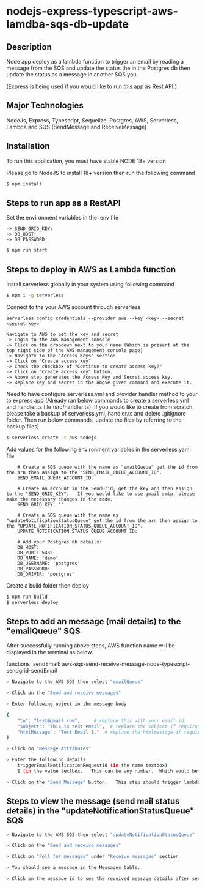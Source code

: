 # nodejs-express-typescript-aws-lamdba-sqs-db-update

## Description

Node app deploy as a lambda function to trigger an email by reading a message from the SQS and update the status the in the Postgres db then update the status as a message in another SQS you.

(Express is being used if you would like to run this app as Rest API.)

## Major Technologies

NodeJs, Express, Typescript, Sequelize, Postgres, AWS, Serverless, Lambda and SQS (SendMessage and ReceiveMessage)

## Installation

To run this application, you must have stable NODE 18+ version

Please go to NodeJS to install 18+ version then run the following command

```bash
$ npm install
```

## Steps to run app as a RestAPI

Set the environment variables in the .env file

    -> SEND_GRID_KEY:
    -> DB_HOST:
    -> DB_PASSWORD:

```bash
$ npm run start
```

## Steps to deploy in AWS as Lambda function

Install serverless globally in your system using following command

```bash
$ npm i -g serverless
```

Connect to the your AWS account through serverless

    serverless config credentials --provider aws --key <key> --secret <secret-key>

    Navigate to AWS to get the key and secret
    -> Login to the AWS management console
    -> Click on the dropdown next to your name (Which is present at the top right side of the AWS management console page)
    -> Navigate to the "Access Keys" section
    -> Click on "Create access key"
    -> Check the checkbox of "Continue to create access key?"
    -> Click on "Create access key" button.
    -> Above step generates the Access Key and Secret access key.
    -> Replace key and secret in the above given command and execute it.

Need to have configure serverless.yml and provider handler method to your to express app
(Already ran below commands to create a serverless.yml and handler.ts file (src/handler.ts). If you would like to create from scratch, please take a backup of serverless.yml, handler.ts and delete .gitignore folder. Then run below commands, update the files by referring to the backup files)

```bash
$ serverless create -t aws-nodejs
```

Add values for the following environment variables in the serverless.yaml file

```
    # Create a SQS queue with the name as "emailQueue" get the id from the arn then assign to the "SEND_EMAIL_QUEUE_ACCOUNT_ID".
    SEND_EMAIL_QUEUE_ACCOUNT_ID:

    # Create an account in the SendGrid, get the key and then assign to the "SEND_GRID_KEY".   If you would like to use gmail smtp, please make the necessary changes in the code.
    SEND_GRID_KEY: ''

    # Create a SQS queue with the name as "updateNotificationStatusQueue" get the id from the arn then assign to the "UPDATE_NOTIFICATION_STATUS_QUEUE_ACCOUNT_ID".
    UPDATE_NOTIFICATION_STATUS_QUEUE_ACCOUNT_ID:

    # Add your Postgres db details:
    DB_HOST:
    DB_PORT: 5432
    DB_NAME: 'demo'
    DB_USERNAME: 'postgres'
    DB_PASSWORD:
    DB_DRIVER: 'postgres'

```

Create a build folder then deploy

```bash
$ npm run build
$ serverless deploy
```

## Steps to add an message (mail details) to the "emailQueue" SQS

After successfully running above steps, AWS function name will be displayed in the terminal as below.

functions:
sendEmail: aws-sqs-send-receive-message-node-typescript-sendgrid-sendEmail

```bash
> Navigate to the AWS SQS then select "emailQueue"

> Click on the "Send and receive messages"

> Enter following object in the message body

{
    "to": "test@gmail.com",     # replace this with your email id
    "subject": "This is test email",  # replace the subject if required
    "htmlMessage": "Test Email 1."  # replace the htmlmessage if required
}

> Click on "Message Attributes"

> Enter the following details
    triggerEmailNotificationRequestId (in the name textbox)
    1 (in the value textbox.   This can be any number.  Which would be used to identify each request uniquely in the db.Which you would see in the "updateNotificationStatusQueue" after sending an email)

> Click on the "Send Message" button.   This step should trigger lambda function and send a mail then update the status in the "updateNotificationStatusQueue"
```

## Steps to view the message (send mail status details) in the "updateNotificationStatusQueue" SQS

```bash
> Navigate to the AWS SQS then select "updateNotificationStatusQueue"

> Click on the "Send and receive messages"

> Click on "Poll for messages" under "Receive messages" section

> You should see a message in the Messages table.

> Click on the message id to see the received message details after sending an email from nodejs express app which was deployed as Lambda function.
```
